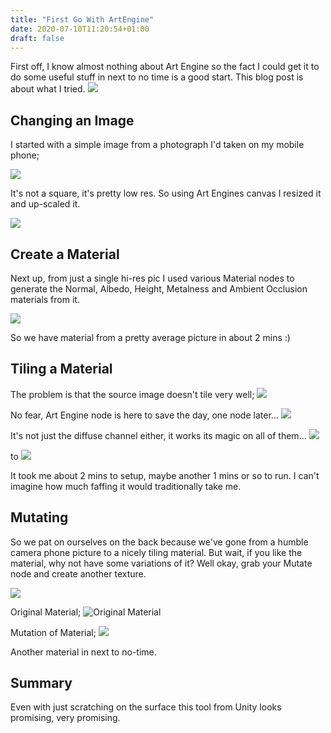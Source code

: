 ```yaml
---
title: "First Go With ArtEngine"
date: 2020-07-10T11:20:54+01:00
draft: false
---
```

First off, I know almost nothing about Art Engine so the fact I could get it to do some useful stuff in next to no time is a good start. This blog post is about what I tried.
<img src="https://t-images.imgix.net/https%3A%2F%2Fstatic.t-cdn.net%2F5dccae9e067deb2d2d704ff2%2Fposts%2F5ee8d80a20b6af5d4fef7614%2F5ee8d80a20b6af5d4fef7614_58946.png?width=1240&w=1240&auto=format%2Ccompress&ixlib=js-2.3.1&s=632419e696aab8957cf5272c4b92ccf5"/>

<!--more-->

## Changing an Image
I started with a simple image from a photograph I'd taken on my mobile phone;

<img src="https://t-images.imgix.net/https%3A%2F%2Fstatic.t-cdn.net%2F5dccae9e067deb2d2d704ff2%2Fposts%2F5ee8d83cbb9d465dbf17ea0d%2F5ee8d83cbb9d465dbf17ea0d_22825.png?width=1240&w=1240&auto=format%2Ccompress&ixlib=js-2.3.1&s=3095d69ae71ab7b15b57e42439ab5773" />

It's not a square, it's pretty low res. So using Art Engines canvas I resized it and up-scaled it.

<img src="https://t-images.imgix.net/https%3A%2F%2Fstatic.t-cdn.net%2F5dccae9e067deb2d2d704ff2%2Fposts%2F5ee8d8bb15e617584ce72320%2F5ee8d8bb15e617584ce72320_22390.png?width=1240&w=1240&auto=format%2Ccompress&ixlib=js-2.3.1&s=914214ad4155b10be848d0e921a8dcb4"/>

## Create a Material

Next up, from just a single hi-res pic I used various Material nodes to generate the Normal, Albedo, Height, Metalness and Ambient Occlusion materials from it.

<img src="https://t-images.imgix.net/https%3A%2F%2Fstatic.t-cdn.net%2F5dccae9e067deb2d2d704ff2%2Fposts%2F5ee8d92215e617584ce72330%2F5ee8d92215e617584ce72330_73849.png?width=1240&w=1240&auto=format%2Ccompress&ixlib=js-2.3.1&s=216077ef6dd44dedcecc9432e5d16ba7" />

So we have material from a pretty average picture in about 2 mins :)

## Tiling a Material
The problem is that the source image doesn't tile very well;
<img src="https://t-images.imgix.net/https%3A%2F%2Fstatic.t-cdn.net%2F5dccae9e067deb2d2d704ff2%2Fposts%2F5ee8d9919017905986465a8d%2F5ee8d9919017905986465a8d_32556.png?width=1240&w=1240&auto=format%2Ccompress&ixlib=js-2.3.1&s=9292f6fcda00e71a768d7942352f8e34"/>

No fear, Art Engine node is here to save the day, one node later...
<img src="https://t-images.imgix.net/https%3A%2F%2Fstatic.t-cdn.net%2F5dccae9e067deb2d2d704ff2%2Fposts%2F5ee8d9c69505c163fc4b4699%2F5ee8d9c69505c163fc4b4699_81688.png?width=1240&w=1240&auto=format%2Ccompress&ixlib=js-2.3.1&s=e527247ecd1e846cd506fd91aea639c5" />

It's not just the diffuse channel either, it works its magic on all of them...
<img src="https://t-images.imgix.net/https%3A%2F%2Fstatic.t-cdn.net%2F5dccae9e067deb2d2d704ff2%2Fposts%2F5ee8d9eb034aee5363b751ce%2F5ee8d9eb034aee5363b751ce_8997.png?width=1240&w=1240&auto=format%2Ccompress&ixlib=js-2.3.1&s=86aeeb9c1b52468c9b73e04e1f2ccc9d" />

to
<img src="https://t-images.imgix.net/https%3A%2F%2Fstatic.t-cdn.net%2F5dccae9e067deb2d2d704ff2%2Fposts%2F5ee8d9f59505c163fc4b46a0%2F5ee8d9f59505c163fc4b46a0_71455.png?width=1240&w=1240&auto=format%2Ccompress&ixlib=js-2.3.1&s=d2e4f2039e9f263dacb82fc699ffb979" />

It took me about 2 mins to setup, maybe another 1 mins or so to run. I can't imagine how much faffing it would traditionally take me.

## Mutating
So we pat on ourselves on the back because we've gone from a humble camera phone picture to a nicely tiling material. But wait, if you like the material, why not have some variations of it? Well okay, grab your Mutate node and create another texture.

<img src="https://t-images.imgix.net/https%3A%2F%2Fstatic.t-cdn.net%2F5dccae9e067deb2d2d704ff2%2Fposts%2F5ee8dac2ea389c5ad39cef9b%2F5ee8dac2ea389c5ad39cef9b_8619.png?width=1240&w=1240&auto=format%2Ccompress&ixlib=js-2.3.1&s=8a35f7a6a5a66ad0e39b220b307877f7" />

Original Material;
<img alt="Original Material" src="https://t-images.imgix.net/https%3A%2F%2Fstatic.t-cdn.net%2F5dccae9e067deb2d2d704ff2%2Fposts%2F5ee8dace4ad53250a3a0257b%2F5ee8dace4ad53250a3a0257b_77518.png?width=1240&w=1240&auto=format%2Ccompress&ixlib=js-2.3.1&s=8f082c2f18d1f47d7715a5ca4dec1819" />

Mutation of Material;
<img src="https://t-images.imgix.net/https%3A%2F%2Fstatic.t-cdn.net%2F5dccae9e067deb2d2d704ff2%2Fposts%2F5ee8dadc25e5835a6c38e5cb%2F5ee8dadc25e5835a6c38e5cb_32767.png?width=1240&w=1240&auto=format%2Ccompress&ixlib=js-2.3.1&s=0326ffba75dbd68c7808775e6f8e886f" />

Another material in next to no-time. 

## Summary
Even with just scratching on the surface this tool from Unity looks promising, very promising.

